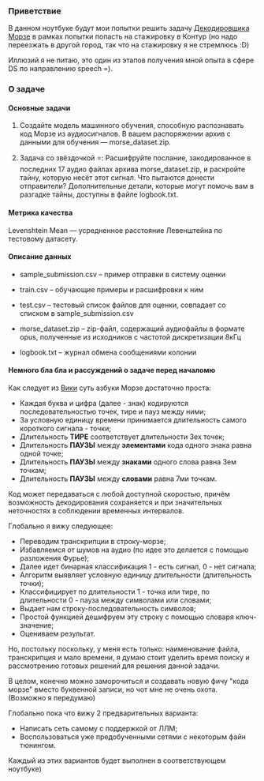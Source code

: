 ### Приветствие

В данном ноутбуке будут мои попытки решить задачу [Декодировщика Морзе](https://www.kaggle.com/competitions/morse-decoder/overview) в рамках попытки попасть на стажировку в Контур (но надо переезжать в другой город, так что на стажировку я не стремлюсь :D)

Иллюзий я не питаю, это один из этапов получения мной опыта в сфере DS по направлению speech =).

### О задаче
#### Основные задачи

1. Создайте модель машинного обучения, способную распознавать код Морзе из аудиосигналов. В вашем распоряжении архив с данными для обучения — morse_dataset.zip.

2. Задача со звёздочкой ⭐: Расшифруйте послание, закодированное в последних 17 аудио файлах архива morse_dataset.zip, и раскройте тайну, которую несёт этот сигнал. Что пытаются донести отправители?
Дополнительные детали, которые могут помочь вам в разгадке тайны, доступны в файле logbook.txt.

#### Метрика качества

Levenshtein Mean — усредненное расстояние Левенштейна по тестовому датасету.

#### Описание данных

- sample_submission.csv – пример отправки в систему оценки

- train.csv – обучающие примеры и расшифровки к ним

- test.csv – тестовый список файлов для оценки, совпадает со списком в sample_submission.csv

- morse_dataset.zip – zip-файл, содержащий аудиофайлы в формате opus, полученные из исходников с частотой дискретизации 8кГц

- logbook.txt – журнал обмена сообщениями колонии

#### Немного бла бла и рассуждений о задаче перед началомю

Как следует из [Вики](https://ru.wikipedia.org/wiki/%D0%90%D0%B7%D0%B1%D1%83%D0%BA%D0%B0_%D0%9C%D0%BE%D1%80%D0%B7%D0%B5) суть азбуки Морзе достаточно проста:

- Каждая буква и цифра (далее - знак) кодируются последовательностью точек, тире и пауз между ними;
- За условную единицу времени принимается длительность самого короткого сигнала - точки;
- Длительность **ТИРЕ** соответствует длительности 3ех точек;
- Длительность **ПАУЗЫ** между **элементами** кода одного знака равна одной точке;
- Длительность **ПАУЗЫ** между **знаками** одного слова равна 3ем точкам;
- Длительность **ПАУЗЫ** между **словами** равна 7ми точкам.


Код может передаваться с любой доступной скоростью, причём возможность декодирования сохраняется и при значительных неточностях в соблюдении временных интервалов.

Глобально я вижу следующее:
- Переводим транскрипции в строку-морзе;
- Избавляемся от шумов на аудио (по идее это делается с помощью разложения Фурье);
- Далее идет бинарная классификация 1 - есть сигнал, 0 - нет сигнала;
- Алгоритм выявляет условную единицу длительности (длительность точки);
- Классифицирует по длительности 1 - точка или тире, по длительности 0 - пауза между символами или словами;
- Выдает нам строку-последовательность символов;
- Простой функцией дешифруем эту строку с помощью словаря ключ-значение;
- Оцениваем результат.

Но, постольку поскольку, у меня есть только: наименование файла, транскрипция и мало времени, я думаю стоит уделить время поиску и рассмотрению готовых решений для решения данной задачи.

В целом, конечно можно заморочиться и создавать новую фичу "кода морзе" вместо буквенной записи, но чот мне не очень охота. (Возможно я передумаю)

Глобально пока что вижу 2 предварительных варианта:
- Написать сеть самому с поддержкой от ЛЛМ;
- Воспользоваться уже предобученными сетями с некоторым файн тюнингом.

Каждый из этих вариантов будет выполнен в соответствующем ноутбуке)